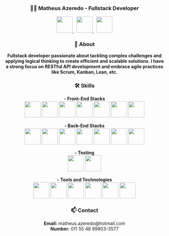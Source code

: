 <h3 style="text-align: center;">👨‍💻 Matheus Azeredo - Fullstack Developer</h3>

<p align="center">
  <a href="https://www.linkedin.com/in/matheus-azeredo-89bbb7279/">
    <img src="https://cdn.jsdelivr.net/gh/devicons/devicon@latest/icons/linkedin/linkedin-original.svg" width="50" />
  </a>&nbsp;
  <a href="https://github.com/Aze-Dev">
    <img src="https://cdn.jsdelivr.net/gh/devicons/devicon@latest/icons/github/github-original.svg" width="50" />
  </a>&nbsp;
  <a href="https://stackoverflow.com/users/26644911/matheus-azeredo">
    <img src="https://cdn.jsdelivr.net/gh/devicons/devicon@latest/icons/stackoverflow/stackoverflow-original.svg" width="50" />
  </a>
</p>

<h3 style="text-align: center;">🌟 About</h3>

<p align="center">
  <strong> Fullstack developer passionate about tackling complex challenges and applying logical thinking to create efficient and scalable solutions. I have a strong focus on RESTful API development and embrace agile practices like Scrum, Kanban, Lean, etc.
  </strong>
</p>

<h3 style="text-align: center;">🛠️ Skills</h3>

<p align="center">
  <strong> - Front-End Stacks</strong><br>
  <img src="https://cdn.jsdelivr.net/gh/devicons/devicon@latest/icons/html5/html5-original.svg" width="50" />
  <img src="https://cdn.jsdelivr.net/gh/devicons/devicon@latest/icons/css3/css3-original.svg" width="50" />
  <img src="https://cdn.jsdelivr.net/gh/devicons/devicon@latest/icons/javascript/javascript-original.svg" width="50" />
  <img src="https://cdn.jsdelivr.net/gh/devicons/devicon@latest/icons/react/react-original-wordmark.svg" width="50" />
  <img src="https://cdn.jsdelivr.net/gh/devicons/devicon@latest/icons/bootstrap/bootstrap-original.svg" width="50" />
  <img src="https://cdn.jsdelivr.net/gh/devicons/devicon@latest/icons/tailwindcss/tailwindcss-original.svg" width="50" />
  <img src="https://cdn.jsdelivr.net/gh/devicons/devicon@latest/icons/figma/figma-original.svg" width="50" />
</p>

<p align="center">
  <strong> - Back-End Stacks</strong><br>
  <img src="https://cdn.jsdelivr.net/gh/devicons/devicon@latest/icons/java/java-original-wordmark.svg" width="50" />
  <img src="https://cdn.jsdelivr.net/gh/devicons/devicon@latest/icons/maven/maven-original.svg" width="50" />
  <img src="https://cdn.jsdelivr.net/gh/devicons/devicon@latest/icons/spring/spring-original.svg" width="50" />
  <img src="https://cdn.jsdelivr.net/gh/devicons/devicon@latest/icons/swagger/swagger-original.svg" width="50" />
  <img src="https://cdn.jsdelivr.net/gh/devicons/devicon@latest/icons/nodejs/nodejs-plain-wordmark.svg" width="50" />
  <img src="https://cdn.jsdelivr.net/gh/devicons/devicon@latest/icons/mysql/mysql-original-wordmark.svg" width="50" />
  <img src="https://cdn.jsdelivr.net/gh/devicons/devicon@latest/icons/mongodb/mongodb-original-wordmark.svg" width="50" />
</p>

<p align="center">
  <strong> - Testing</strong><br>
  <img src="https://cdn.jsdelivr.net/gh/devicons/devicon@latest/icons/junit/junit-plain-wordmark.svg" width="50" />
  <img src="https://cdn.jsdelivr.net/gh/devicons/devicon@latest/icons/cypressio/cypressio-original.svg" width="50" />
</p>

<p align="center">
  <strong> - Tools and Technologies</strong><br>
  <img src="https://cdn.jsdelivr.net/gh/devicons/devicon@latest/icons/postman/postman-original.svg" width="50" />
  <img src="https://cdn.jsdelivr.net/gh/devicons/devicon@latest/icons/git/git-original.svg" width="50" />
  <img src="https://cdn.jsdelivr.net/gh/devicons/devicon@latest/icons/hibernate/hibernate-original.svg" width="50" />
  <img src="https://cdn.jsdelivr.net/gh/devicons/devicon@latest/icons/vscode/vscode-original.svg" width="50" />
  <img src="https://cdn.jsdelivr.net/gh/devicons/devicon@latest/icons/intellij/intellij-original.svg" width="50" />
  <img src="https://cdn.jsdelivr.net/gh/devicons/devicon@latest/icons/arduino/arduino-original.svg" width="50" />
</p>

<h3 style="text-align: center;">📫 Contact</h3>

<p align="center">
  <strong>Email:</strong> matheus.azeredo@hotmail.com<br>
  <strong>Number:</strong> 011 55 48 99803-3577<br>
</p>
